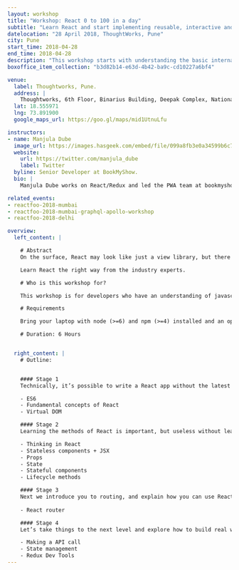 ```yaml
---
layout: workshop
title: "Workshop: React 0 to 100 in a day"
subtitle: "Learn React and start implementing reusable, interactive and stateful UI components"
datelocation: "28 April 2018, ThoughtWorks, Pune"
city: Pune
start_time: 2018-04-28
end_time: 2018-04-28
description: "This workshop starts with understanding the basic internals of React before exploring how to \"think in React\", best practices and solutions to real problems that you will experience while building an application."
boxoffice_item_collection: "b3d82b14-e63d-4b42-ba9c-cd10227a6bf4"

venue:
  label: Thoughtworks, Pune.
  address: |
    Thoughtworks, 6th Floor, Binarius Building, Deepak Complex, National Games Road, Beside Sales Tax Office, Shastrinagar, Yerawada, Pune, Maharashtra 411006.
  lat: 18.555971
  lng: 73.891900
  google_maps_url: https://goo.gl/maps/mid1UtnuLfu

instructors:
- name: Manjula Dube
  image_url: https://images.hasgeek.com/embed/file/099a8fb3e0a34599b6c7504000f6d5a5
  website:
    url: https://twitter.com/manjula_dube
    label: Twitter
  byline: Senior Developer at BookMyShow.
  bio: |
    Manjula Dube works on React/Redux and led the PWA team at bookmyshow. She is an established speaker at React conferences around the world (JSChannel, Reactfoo, ReactAmsterdam, ReactBerlin). She’s also an organizer of Mumbai Women Coders.

related_events:
- reactfoo-2018-mumbai
- reactfoo-2018-mumbai-graphql-apollo-workshop
- reactfoo-2018-delhi

overview:
  left_content: |

    # Abstract
    On the surface, React may look like just a view library, but there is big ecosystem that revolves around it. This workshop starts with understanding the basic internals of React before exploring how to “think in React”, best practices and solutions to real problems that you will experience while building an application.

    Learn React the right way from the industry experts.

    # Who is this workshop for?

    This workshop is for developers who have an understanding of javascript, looking to get started with React or moving from a different framework like angular, ember, etc.

    # Requirements

    Bring your laptop with node (>=6) and npm (>=4) installed and an open mind :)

    # Duration: 6 Hours


  right_content: |
    # Outline:


    #### Stage 1
    Technically, it’s possible to write a React app without the latest version of JavaScript, but it won’t be easy. We’ll learn the good parts that make it easier to write maintainable code with React. Let’s also find the reason behind React’s popularity, what makes it so good?

    - ES6
    - Fundamental concepts of React
    - Virtual DOM

    #### Stage 2
    Learning the methods of React is important, but useless without learning how to “think in React”. Let’s understand the patterns that make your components extremely reusable and your application more declarative.

    - Thinking in React
    - Stateless components + JSX
    - Props
    - State 
    - Stateful components
    - Lifecycle methods

    #### Stage 3
    Next we introduce you to routing, and explain how you can use React Router to add links to additional pages in your app.
    
    - React router

    #### Stage 4
    Let’s take things to the next level and explore how to build real world applications that handle state and deal with data. If you have heard of state management libraries like redux  you’ll learn how and more importantly when to use them to get the maximum benefit.

    - Making a API call
    - State management
    - Redux Dev Tools
---
```

